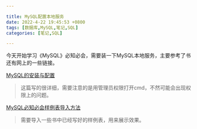 ```yaml
---

title: MySQL配置本地服务
date: 2022-4-22 19:45:53 +0800
tags: [数据库,MySQL,笔记,SQL]
categories: [笔记,SQL]

---
```


今天开始学习《MySQL》必知必会，需要装一下MySQL本地服务，主要参考了书还有网上的一些链接。

[MySQL的安装与配置 ](https://www.cnblogs.com/winton-nfs/p/11524007.html)

> 这篇写的很详细，需要注意的是用管理员权限打开cmd，不然可能会出现权限上的问题。

[MySQL必知必会样例表导入方法](https://blog.csdn.net/qq120633269/article/details/88321137)

> 需要导入一些书中已经写好的样例表，用来展示效果。

